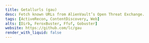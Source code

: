 ```yaml
---
title: Getallurls (gau)
desc: Fetch known URLs from AlienVault’s Open Threat Exchange.
tags: [ActiveRecon, ContentDiscovery, Web]
alts: [Dirb, FeroxBuster, Ffuf, Gobuster]
website: https://github.com/lc/gau
render_with_liquid: false
---
```

